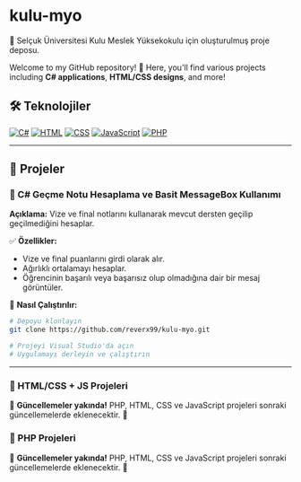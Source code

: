 # kulu-myo

📌 Selçuk Üniversitesi Kulu Meslek Yüksekokulu için oluşturulmuş proje deposu.

Welcome to my GitHub repository! 🚀 Here, you'll find various projects including **C# applications**, **HTML/CSS designs**, and more!

## 🛠 Teknolojiler

[![C#](https://img.shields.io/badge/C%23-%23239120.svg?style=for-the-badge&logo=c-sharp&logoColor=white)](https://learn.microsoft.com/en-us/dotnet/csharp/)
[![HTML](https://img.shields.io/badge/HTML-%23E34F26.svg?style=for-the-badge&logo=html5&logoColor=white)](https://developer.mozilla.org/en-US/docs/Web/HTML)
[![CSS](https://img.shields.io/badge/CSS-%231572B6.svg?style=for-the-badge&logo=css3&logoColor=white)](https://developer.mozilla.org/en-US/docs/Web/CSS)
[![JavaScript](https://img.shields.io/badge/JavaScript-%23F7DF1E.svg?style=for-the-badge&logo=javascript&logoColor=black)](https://developer.mozilla.org/en-US/docs/Web/JavaScript)
[![PHP](https://img.shields.io/badge/PHP-%23777BB4.svg?style=for-the-badge&logo=php&logoColor=white)](https://www.php.net/)

---

## 📌 Projeler

### 🔹 C# Geçme Notu Hesaplama ve Basit MessageBox Kullanımı

**Açıklama:** Vize ve final notlarını kullanarak mevcut dersten geçilip geçilmediğini hesaplar.

✅ **Özellikler:**
- Vize ve final puanlarını girdi olarak alır.
- Ağırlıklı ortalamayı hesaplar.
- Öğrencinin başarılı veya başarısız olup olmadığına dair bir mesaj görüntüler.

📌 **Nasıl Çalıştırılır:**
```sh
# Depoyu klonlayın
git clone https://github.com/reverx99/kulu-myo.git

# Projeyi Visual Studio'da açın
# Uygulamayı derleyin ve çalıştırın
```

---

### 🔹 HTML/CSS + JS Projeleri

📌 **Güncellemeler yakında!** PHP, HTML, CSS ve JavaScript projeleri sonraki güncellemelerde eklenecektir. 🚀

### 🔹 PHP Projeleri

📌 **Güncellemeler yakında!** PHP, HTML, CSS ve JavaScript projeleri sonraki güncellemelerde eklenecektir. 🚀

